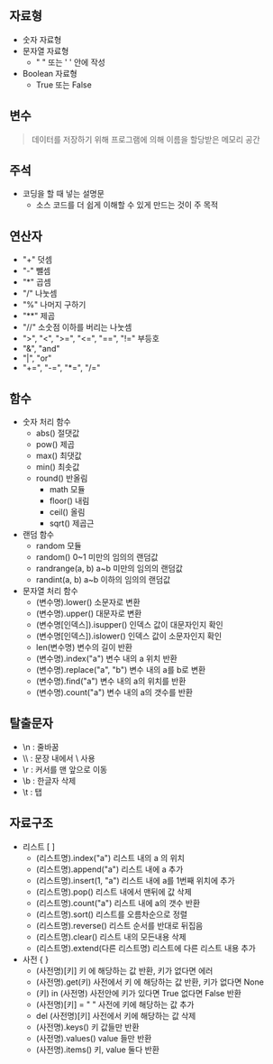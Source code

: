 ## **자료형**

* 숫자 자료형
* 문자열 자료형
    * " " 또는 ' ' 안에 작성
* Boolean 자료형
    * True 또는 False

## **변수**
> 데이터를 저장하기 위해 프로그램에 의해 이름을 할당받은 메모리 공간

## **주석**
* 코딩을 할 때 넣는 설명문
    * 소스 코드를 더 쉽게 이해할 수 있게 만드는 것이 주 목적

## **연산자**
* "+" 덧셈
* "-" 뺄셈
* "*" 곱셈
* "/" 나눗셈
* "%" 나머지 구하기
* "**" 제곱
* "//" 소숫점 이하를 버리는 나눗셈
* ">", "<", ">=", "<=", "==", "!=" 부등호
* "&", "and"
* "|", "or"
* "+=", "-=", "*=", "/="

## **함수**
* 숫자 처리 함수
    * abs() 절댓값
    * pow() 제곱
    * max() 최댓값
    * min() 최솟값
    * round() 반올림
        * math 모듈
        * floor() 내림
        * ceil() 올림
        * sqrt() 제곱근
* 랜덤 함수
    * random 모듈
    * random() 0~1 미만의 임의의 랜덤값
    * randrange(a, b) a~b 미만의 임의의 랜덤값
    * randint(a, b) a~b 이하의 임의의 랜덤값
* 문자열 처리 함수
    * (변수명).lower() 소문자로 변환
    * (변수명).upper() 대문자로 변환
    * (변수명[인덱스]).isupper() 인덱스 값이 대문자인지 확인
    * (변수명[인덱스]).islower() 인덱스 값이 소문자인지 확인
    * len(변수명) 변수의 길이 반환
    * (변수명).index("a") 변수 내의 a 위치 반환
    * (변수명).replace("a", "b") 변수 내의 a를 b로 변환
    * (변수명).find("a") 변수 내의 a의 위치를 반환
    * (변수명).count("a") 변수 내의 a의 갯수를 반환

## **탈출문자**
* \n : 줄바꿈
* \\\ : 문장 내에서 \ 사용
* \r : 커서를 맨 앞으로 이동
* \b : 한글자 삭제
* \t : 탭

## **자료구조**
* 리스트 [ ]
    * (리스트명).index("a") 리스트 내의 a 의 위치
    * (리스트명).append("a") 리스트 내에 a 추가
    * (리스트명).insert(1, "a") 리스트 내에 a를 1번째 위치에 추가
    * (리스트명).pop() 리스트 내에서 맨뒤에 값 삭제
    * (리스트명).count("a") 리스트 내에 a의 갯수 반환
    * (리스트명).sort() 리스트를 오름차순으로 정렬
    * (리스트명).reverse() 리스트 순서를 반대로 뒤집음
    * (리스트명).clear() 리스트 내의 모든내용 삭제
    * (리스트명).extend(다른 리스트명) 리스트에 다른 리스트 내용 추가
* 사전 { }
    * (사전명)[키] 키 에 해당하는 값 반환, 키가 없다면 에러
    * (사전명).get(키) 사전에서 키 에 해당하는 값 반환, 키가 없다면 None
    * (키) in (사전명) 사전안에 키가 있다면 True 없다면 False 반환
    * (사전명)[키] = " " 사전에 키에 해당하는 값 추가
    * del (사전명)[키] 사전에서 키에 해당하는 값 삭제
    * (사전명).keys() 키 값들만 반환
    * (사전명).values() value 들만 반환
    * (사전명).items() 키, value 둘다 반환   